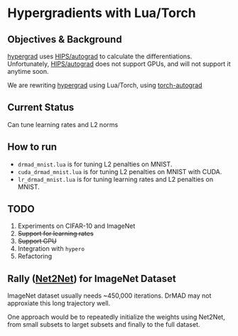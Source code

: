 # Hypergradients with Lua/Torch

## Objectives & Background

[hypergrad](https://github.com/HIPS/hypergrad) uses [HIPS/autograd](https://github.com/HIPS/autograd) to calculate the differentiations. Unfortunately, [HIPS/autograd](https://github.com/HIPS/autograd) does not support GPUs, and will not support it anytime soon. 

We are rewriting [hypergrad](https://github.com/HIPS/hypergrad) using Lua/Torch, using [torch-autograd](https://github.com/twitter/torch-autograd)

## Current Status
Can tune learning rates and L2 norms

## How to run

- `drmad_mnist.lua` is for tuning L2 penalties on MNIST. 
- `cuda_drmad_mnist.lua` is for tuning L2 penalties on MNIST with CUDA. 
- `lr_drmad_mnist.lua` is for tuning learning rates and L2 penalties on MNIST.  

## TODO
1. Experiments on CIFAR-10 and ImageNet
2. ~~Support for learning rates~~
3. ~~Support GPU~~
4. Integration with `hypero`
5. Refactoring

## Rally ([Net2Net](https://github.com/soumith/net2net.torch)) for ImageNet Dataset
ImageNet dataset usually needs ~450,000 iterations. DrMAD may not approxiate this long trajectory well. 

One approach would be to repeatedly initialize the weights using Net2Net, from small subsets to larget subsets and finally to the full dataset. 
